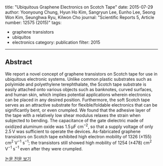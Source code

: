 title: "Ubiquitous Graphene Electronics on Scotch Tape"
date: 2015-07-29
author: Yoonyoung Chung, Hyun Ho Kim, Sangryun Lee, Eunho Lee, Seong Won Kim, Seunghwa Ryu, Kilwon Cho
journal: "Scientific Reports 5, Article number: 12575 (2015)"
tags:
- graphene transistors
- ubiquitos
- electronics
category: publication
filter: 2015
---

## Abstract

<p>We report a novel concept of graphene transistors on Scotch tape for use in ubiquitous electronic systems. Unlike common plastic substrates such as polyimide and polyethylene terephthalate, the Scotch tape substrate is easily attached onto various objects such as banknotes, curved surfaces, and human skin, which implies potential applications wherein electronics can be placed in any desired position. Furthermore, the soft Scotch tape serves as an attractive substrate for flexible/foldable electronics that can be significantly bent, or even crumpled. We found that the adhesive layer of the tape with a relatively low shear modulus relaxes the strain when subjected to bending. The capacitance of the gate dielectric made of oxidized aluminum oxide was 1.5&thinsp;μF cm<sup>−2</sup>, so that a supply voltage of only 2.5&thinsp;V was sufficient to operate the devices. As-fabricated graphene transistors on Scotch tape exhibited high electron mobility of 1326 (±155) cm<sup>2</sup> V<sup>−1</sup> s<sup>−1</sup>; the transistors still showed high mobility of 1254 (±478) cm<sup>2</sup> V<sup>−1</sup> s<sup>−1</sup> even after they were crumpled.</p>


[논문 전문 보기](https://www.nature.com/articles/srep12575)
